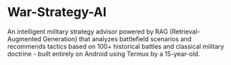 # War-Strategy-AI
An intelligent military strategy advisor powered by RAG (Retrieval-Augmented Generation) that analyzes battlefield scenarios and recommends tactics based on 100+ historical battles and classical military doctrine - built entirely on Android using Termux by a 15-year-old.
